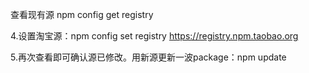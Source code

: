 查看现有源  npm config get registry

4.设置淘宝源：npm config set registry https://registry.npm.taobao.org

5.再次查看即可确认源已修改。用新源更新一波package：npm update